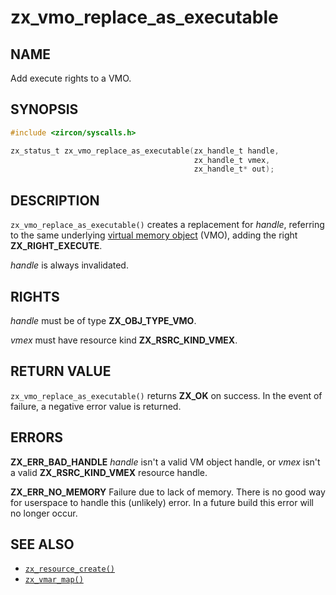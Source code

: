 # zx_vmo_replace_as_executable

## NAME

<!-- Updated by update-docs-from-fidl, do not edit. -->

Add execute rights to a VMO.

## SYNOPSIS

<!-- Updated by update-docs-from-fidl, do not edit. -->

```c
#include <zircon/syscalls.h>

zx_status_t zx_vmo_replace_as_executable(zx_handle_t handle,
                                         zx_handle_t vmex,
                                         zx_handle_t* out);
```

## DESCRIPTION

`zx_vmo_replace_as_executable()` creates a replacement for *handle*, referring
to the same underlying [virtual memory object](/docs/reference/kernel_objects/vm_object.md) (VMO),
adding the right **ZX_RIGHT_EXECUTE**.

*handle* is always invalidated.

## RIGHTS

<!-- Updated by update-docs-from-fidl, do not edit. -->

*handle* must be of type **ZX_OBJ_TYPE_VMO**.

*vmex* must have resource kind **ZX_RSRC_KIND_VMEX**.

## RETURN VALUE

`zx_vmo_replace_as_executable()` returns **ZX_OK** on success. In the event
of failure, a negative error value is returned.

## ERRORS

**ZX_ERR_BAD_HANDLE**  *handle* isn't a valid VM object handle, or
*vmex* isn't a valid **ZX_RSRC_KIND_VMEX** resource handle.

**ZX_ERR_NO_MEMORY**  Failure due to lack of memory.
There is no good way for userspace to handle this (unlikely) error.
In a future build this error will no longer occur.

## SEE ALSO

 - [`zx_resource_create()`]
 - [`zx_vmar_map()`]

<!-- References updated by update-docs-from-fidl, do not edit. -->

[`zx_resource_create()`]: resource_create.md
[`zx_vmar_map()`]: vmar_map.md
